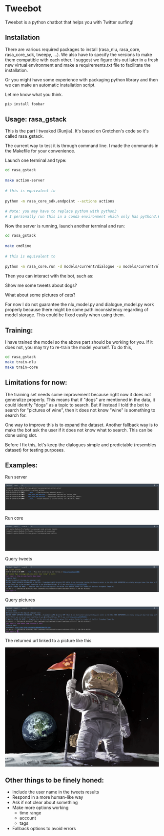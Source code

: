 # Tweebot

Tweebot is a python chatbot that helps you with Twitter surfing!

## Installation
There are various required packages to install (rasa_nlu, rasa_core, rasa_core_sdk, tweepy, ...).
We also have to specify the versions to make them compatible with each other.
I suggest we figure this out later in a fresh new virtual environment 
and make a requirements.txt file to facilitate the installation.  

Or you might have some experience with packaging python library and 
then we can make an automatic installation script.

Let me know what you think.

```bash
pip install foobar
```

## Usage: rasa_gstack
This is the part I tweaked (Runjia). It's based on Gretchen's code so it's called rasa_**g**stack.

The current way to test it is through command line. I made the commands in the Makefile for your convenience.

Launch one terminal and type:
```bash
cd rasa_gstack

make action-server

# this is equivalent to
 
python -m rasa_core_sdk.endpoint --actions actions

# Note: you may have to replace python with python3
# I personally run this in a conda environment which only has python3.6 so I can simply use python, no confusion.
```
Now the server is running, launch another terminal and run:
```bash
cd rasa_gstack

make cmdline

# this is equivalent to

python -m rasa_core.run -d models/current/dialogue -u models/current/nlu --endpoints endpoints.yml
```

Then you can interact with the bot, such as:

Show me some tweets about dogs?

What about some pictures of cats?

For now I do not guarantee the nlu_model.py and dialogue_model.py work properly because 
there might be some path inconsistency regarding of model storage. 
This could be fixed easily when using them.

## Training:
I have trained the model so the above part should be working for you. If it does not, 
you may try to re-train the model yourself. To do this,

```bash
cd rasa_gstack
make train-nlu
make train-core
``` 

## Limitations for now:
The training set needs some improvement because right now it does not generalize properly.
This means that if "dogs" are mentioned in the data, it could identify "dogs" as a topic to search.
But if instead I told the bot to search for "pictures of wine", then it does not know "wine" is something to search for.

One way to improve this is to expand the dataset. Another fallback way is to make the bot ask the user if it does not know what to search.
This can be done using slot.

Before I fix this, let's keep the dialogues simple and predictable (resembles dataset) for testing purposes.

## Examples: 
Run server

![server](./examples/server.png)

Run core

![core](./examples/core.png)

Query tweets

![tweets](./examples/tweets.png)

Query pictures

![pictures](./examples/pictures.png)

The returned url linked to a picture like this

![cats](./examples/cats.png)


## Other things to be finely honed:

* Include the user name in the tweets results
* Respond in a more human-like way 
* Ask if not clear about something
* Make more options working
    * time range
    * account
    * tags    
* Fallback options to avoid errors